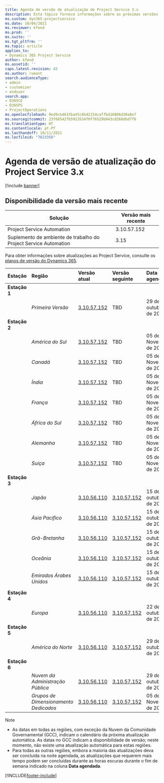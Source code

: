 ```yaml
---
title: Agenda de versão de atualização do Project Service 3.x
description: Esta tópico fornece informações sobre as próximas versões disponíveis e futuras do Dynamics 365 Project Service Automation.
ms.custom: dyn365-projectservice
ms.date: 10/04/2021
ms.reviewer: kfend
ms.prod: ''
ms.suite: ''
ms.tgt_pltfrm: ''
ms.topic: article
applies_to:
- Dynamics 365 Project Service
author: kfend
ms.assetid: ''
caps.latest.revision: 42
ms.author: rumant
search.audienceType:
- admin
- customizer
- enduser
search.app:
- D365CE
- D365PS
- ProjectOperations
ms.openlocfilehash: 9ed9cb4615ba45c6b42154caffbd16806d30a8e7
ms.sourcegitcommit: 23f68542fb5913534f0f76529b843cd268dbd7f6
ms.translationtype: HT
ms.contentlocale: pt-PT
ms.lasthandoff: 10/11/2021
ms.locfileid: "7623356"
---
```

# <a name="update-release-schedule-for-project-service-3x"></a>Agenda de versão de atualização do Project Service 3.x

[!include [banner](../includes/psa-now-project-operations.md)]

## <a name="latest-version-availability"></a>Disponibilidade da versão mais recente

| Solução  | Versão mais recente |
|-------|----|
| Project Service Automation    | 3.10.57.152 |
| Suplemento de ambiente de trabalho do Project Service Automation                | 3.15          |

Para obter informações sobre atualizações ao Project Service, consulte os [planos de versão do Dynamics 365](/dynamics365/release-plans/). 

| Estação  | Região | Versão atual | Versão seguinte |  Data agendada
| :---   | :---   | :---   | :---   |:---   |         
|<strong>Estação 1</strong> | |  |  | |
| | <i>Primeira Versão</i> | [3.10.57.152](whats-new-ur-36.md) | TBD | 29 de outubro de 2021
|<strong>Estação 2</strong> | |  |  | |
| | <i>América do Sul</i> | [3.10.57.152](whats-new-ur-36.md) | TBD | 05 de Novembro de 2021
| | <i>Canadá</i> | [3.10.57.152](whats-new-ur-36.md) | TBD | 05 de Novembro de 2021
| | <i>Índia</i> | [3.10.57.152](whats-new-ur-36.md) | TBD | 05 de Novembro de 2021
| | <i>França</i> | [3.10.57.152](whats-new-ur-36.md) | TBD | 05 de Novembro de 2021
| | <i>África do Sul</i> | [3.10.57.152](whats-new-ur-36.md) | TBD | 05 de Novembro de 2021
| | <i>Alemanha</i> | [3.10.57.152](whats-new-ur-36.md) | TBD | 05 de Novembro de 2021
| | <i>Suíça</i> | [3.10.57.152](whats-new-ur-36.md) | TBD | 05 de Novembro de 2021
|<strong>Estação 3</strong> | |  |  | |
| | <i>Japão</i> | [3.10.56.110](whats-new-ur-35.md) | [3.10.57.152](whats-new-ur-36.md) | 15 de outubro de 2021
| | <i>Ásia Pacífico</i> | [3.10.56.110](whats-new-ur-35.md) | [3.10.57.152](whats-new-ur-36.md) | 15 de outubro de 2021
| | <i>Grã-Bretanha</i> | [3.10.56.110](whats-new-ur-35.md) | [3.10.57.152](whats-new-ur-36.md) | 15 de outubro de 2021
| | <i>Oceânia</i> | [3.10.56.110](whats-new-ur-35.md) | [3.10.57.152](whats-new-ur-36.md) | 15 de outubro de 2021
| | <i>Emirados Árabes Unidos</i> | [3.10.56.110](whats-new-ur-35.md) | [3.10.57.152](whats-new-ur-36.md) | 15 de outubro de 2021
|<strong>Estação 4</strong> | |  |  | |
| | <i>Europa</i> | [3.10.56.110](whats-new-ur-35.md) | [3.10.57.152](whats-new-ur-36.md) | 22 de outubro de 2021
|<strong>Estação 5</strong> | |  |  | |
| | <i>América do Norte</i> | [3.10.56.110](whats-new-ur-35.md) | [3.10.57.152](whats-new-ur-36.md) | 29 de outubro de 2021
|<strong>Estação 6</strong> | |  |  | |
| | <i>Nuvem da Administração Pública</i> | [3.10.56.110](whats-new-ur-35.md) | [3.10.57.152](whats-new-ur-36.md) | 29 de outubro de 2021
| | <i>Grupos de Dimensionamento Dedicados</i> | [3.10.56.110](whats-new-ur-35.md) | [3.10.57.152](whats-new-ur-36.md) | 05 de Novembro de 2021


>[!Note]
> - As datas em todas as regiões, com exceção da Nuvem da Comunidade Governamental (GCC), indicam o calendário da próxima atualização automática. As datas no GCC indicam a disponibilidade de versão; neste momento, não existe uma atualização automática para estas regiões.
> - Para todas as outras regiões, embora a maioria das atualizações deva ser concluída na noite agendada, as atualizações que requerem mais tempo podem ser concluídas durante as horas escuras durante o fim de semana indicado na coluna **Data agendada**.


[!INCLUDE[footer-include](../includes/footer-banner.md)]
